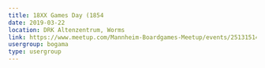 ```yaml
---
title: 18XX Games Day (1854
date: 2019-03-22
location: DRK Altenzentrum, Worms
link: https://www.meetup.com/Mannheim-Boardgames-Meetup/events/251315142/
usergroup: bogama
type: usergroup
---
```

